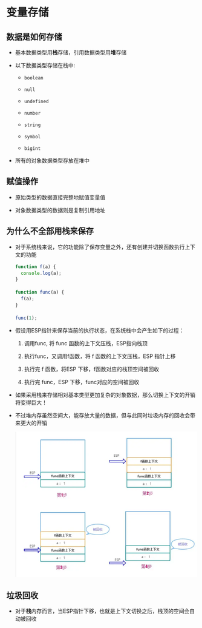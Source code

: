 # 变量存储

## 数据是如何存储

+ 基本数据类型用**栈**存储，引用数据类型用**堆**存储

+ 以下数据类型存储在栈中:

  + `boolean`

  + `null`

  + `undefined`

  + `number`

  + `string`

  + `symbol`

  + `bigint`

+ 所有的对象数据类型存放在堆中

## 赋值操作

+ 原始类型的数据直接完整地赋值变量值

+ 对象数据类型的数据则是复制引用地址

## 为什么不全部用栈来保存

+ 对于系统栈来说，它的功能除了保存变量之外，还有创建并切换函数执行上下文的功能

  ```js
  function f(a) {
    console.log(a);
  }

  function func(a) {
    f(a);
  }

  func(1);
  ```

+ 假设用ESP指针来保存当前的执行状态，在系统栈中会产生如下的过程：

    1. 调用func, 将 func 函数的上下文压栈，ESP指向栈顶

    2. 执行func，又调用f函数，将 f 函数的上下文压栈，ESP 指针上移

    3. 执行完 f 函数，将ESP 下移，f函数对应的栈顶空间被回收

    4. 执行完 func，ESP 下移，func对应的空间被回收

+ 如果采用栈来存储相对基本类型更加复杂的对象数据，那么切换上下文的开销将变得巨大！

+ 不过堆内存虽然空间大，能存放大量的数据，但与此同时垃圾内存的回收会带来更大的开销

  ![数据存储](images/数据存储.png)

## 垃圾回收

+ 对于**栈**内存而言，当ESP指针下移，也就是上下文切换之后，栈顶的空间会自动被回收
